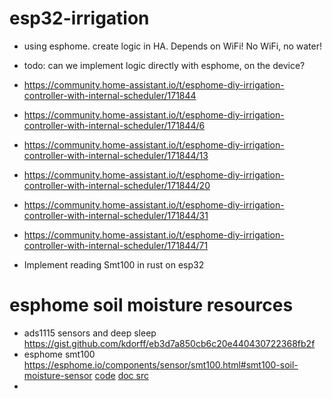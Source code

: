 # esp32-irrigation
* using esphome. create logic in HA. Depends on WiFi! No WiFi, no water!
* todo: can we implement logic directly with esphome, on the device?
*   https://community.home-assistant.io/t/esphome-diy-irrigation-controller-with-internal-scheduler/171844
*   https://community.home-assistant.io/t/esphome-diy-irrigation-controller-with-internal-scheduler/171844/6
*   https://community.home-assistant.io/t/esphome-diy-irrigation-controller-with-internal-scheduler/171844/13
*   https://community.home-assistant.io/t/esphome-diy-irrigation-controller-with-internal-scheduler/171844/20
*   https://community.home-assistant.io/t/esphome-diy-irrigation-controller-with-internal-scheduler/171844/31
*   https://community.home-assistant.io/t/esphome-diy-irrigation-controller-with-internal-scheduler/171844/71

* Implement reading Smt100 in rust on esp32



# esphome soil moisture resources
* ads1115 sensors and deep sleep https://gist.github.com/kdorff/eb3d7a850cb6c20e440430722368fb2f
* esphome smt100 https://esphome.io/components/sensor/smt100.html#smt100-soil-moisture-sensor [code](https://github.com/esphome/esphome/tree/dev/esphome/components/smt100) [doc src](https://github.com/esphome/esphome-docs/blob/current/components/sensor/smt100.rst)
* 
